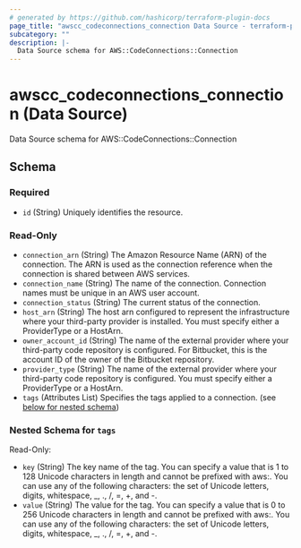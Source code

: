 ```yaml
---
# generated by https://github.com/hashicorp/terraform-plugin-docs
page_title: "awscc_codeconnections_connection Data Source - terraform-provider-awscc"
subcategory: ""
description: |-
  Data Source schema for AWS::CodeConnections::Connection
---
```


# awscc_codeconnections_connection (Data Source)

Data Source schema for AWS::CodeConnections::Connection



<!-- schema generated by tfplugindocs -->
## Schema

### Required

- `id` (String) Uniquely identifies the resource.

### Read-Only

- `connection_arn` (String) The Amazon Resource Name (ARN) of the  connection. The ARN is used as the connection reference when the connection is shared between AWS services.
- `connection_name` (String) The name of the connection. Connection names must be unique in an AWS user account.
- `connection_status` (String) The current status of the connection.
- `host_arn` (String) The host arn configured to represent the infrastructure where your third-party provider is installed. You must specify either a ProviderType or a HostArn.
- `owner_account_id` (String) The name of the external provider where your third-party code repository is configured. For Bitbucket, this is the account ID of the owner of the Bitbucket repository.
- `provider_type` (String) The name of the external provider where your third-party code repository is configured. You must specify either a ProviderType or a HostArn.
- `tags` (Attributes List) Specifies the tags applied to a connection. (see [below for nested schema](#nestedatt--tags))

<a id="nestedatt--tags"></a>
### Nested Schema for `tags`

Read-Only:

- `key` (String) The key name of the tag. You can specify a value that is 1 to 128 Unicode characters in length and cannot be prefixed with aws:. You can use any of the following characters: the set of Unicode letters, digits, whitespace, _, ., /, =, +, and -.
- `value` (String) The value for the tag. You can specify a value that is 0 to 256 Unicode characters in length and cannot be prefixed with aws:. You can use any of the following characters: the set of Unicode letters, digits, whitespace, _, ., /, =, +, and -.
